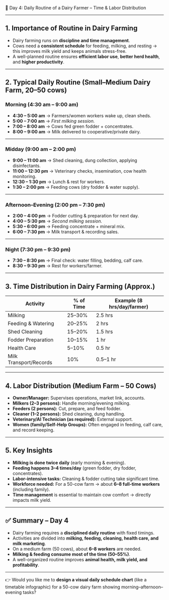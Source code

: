 🐄 Day 4: Daily Routine of a Dairy Farmer – Time & Labor Distribution

---

## 1. Importance of Routine in Dairy Farming

* Dairy farming runs on **discipline and time management**.
* Cows need a **consistent schedule** for feeding, milking, and resting → this improves milk yield and keeps animals stress-free.
* A well-planned routine ensures **efficient labor use**, **better herd health**, and **higher productivity**.

---

## 2. Typical Daily Routine (Small–Medium Dairy Farm, 20–50 cows)

### **Morning (4:30 am – 9:00 am)**

* **4:30 – 5:00 am** → Farmers/women workers wake up, clean sheds.
* **5:00 – 7:00 am** → *First milking session.*
* **7:00 – 8:00 am** → Cows fed green fodder + concentrates.
* **8:00 – 9:00 am** → Milk delivered to cooperative/private dairy.

---

### **Midday (9:00 am – 2:00 pm)**

* **9:00 – 11:00 am** → Shed cleaning, dung collection, applying disinfectants.
* **11:00 – 12:30 pm** → Veterinary checks, insemination, cow health monitoring.
* **12:30 – 1:30 pm** → Lunch & rest for workers.
* **1:30 – 2:00 pm** → Feeding cows (dry fodder & water supply).

---

### **Afternoon–Evening (2:00 pm – 7:30 pm)**

* **2:00 – 4:00 pm** → Fodder cutting & preparation for next day.
* **4:00 – 5:30 pm** → *Second milking session.*
* **5:30 – 6:00 pm** → Feeding concentrate + mineral mix.
* **6:00 – 7:30 pm** → Milk transport & recording sales.

---

### **Night (7:30 pm – 9:30 pm)**

* **7:30 – 8:30 pm** → Final check: water filling, bedding, calf care.
* **8:30 – 9:30 pm** → Rest for workers/farmer.

---

## 3. Time Distribution in Dairy Farming (Approx.)

| Activity               | % of Time | Example (8 hrs/day/farmer) |
| ---------------------- | --------- | -------------------------- |
| Milking                | 25–30%    | 2.5 hrs                    |
| Feeding & Watering     | 20–25%    | 2 hrs                      |
| Shed Cleaning          | 15–20%    | 1.5 hrs                    |
| Fodder Preparation     | 10–15%    | 1 hr                       |
| Health Care            | 5–10%     | 0.5 hr                     |
| Milk Transport/Records | 10%       | 0.5–1 hr                   |

---

## 4. Labor Distribution (Medium Farm – 50 Cows)

* **Owner/Manager:** Supervises operations, market link, accounts.
* **Milkers (2–3 persons):** Handle morning/evening milking.
* **Feeders (2 persons):** Cut, prepare, and feed fodder.
* **Cleaner (1–2 persons):** Shed cleaning, dung handling.
* **Veterinary/AI Technician (as required):** External support.
* **Women (family/Self-Help Groups):** Often engaged in feeding, calf care, and record keeping.

---

## 5. Key Insights

* **Milking is done twice daily** (early morning & evening).
* **Feeding happens 3–4 times/day** (green fodder, dry fodder, concentrates).
* **Labor-intensive tasks:** Cleaning & fodder cutting take significant time.
* **Workforce needed:** For a 50-cow farm → about **6–8 full-time workers** (including family).
* **Time management** is essential to maintain cow comfort → directly impacts milk yield.

---

## ✅ Summary – Day 4

* Dairy farming requires a **disciplined daily routine** with fixed timings.
* Activities are divided into **milking, feeding, cleaning, health care, and milk marketing**.
* On a medium farm (50 cows), about **6–8 workers** are needed.
* **Milking & feeding consume most of the time (50–55%)**.
* A well-organized routine improves **animal health, milk yield, and profitability**.

---

👉 Would you like me to **design a visual daily schedule chart** (like a timetable infographic) for a 50-cow dairy farm showing morning–afternoon–evening tasks?
